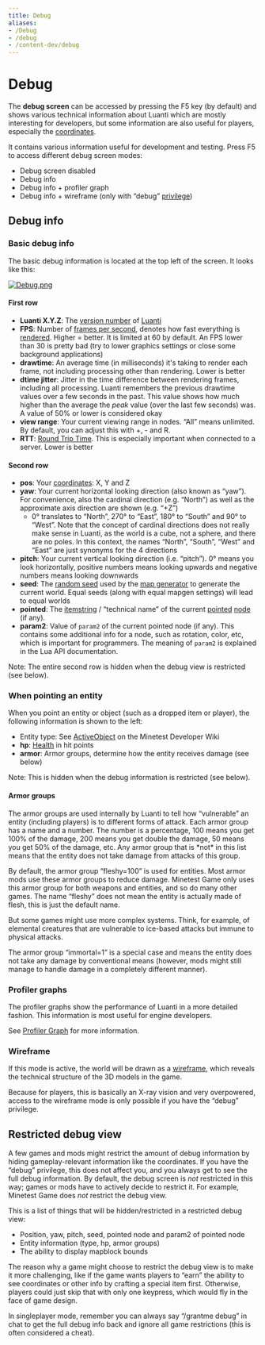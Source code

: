 ```yaml
---
title: Debug
aliases:
- /Debug
- /debug
- /content-dev/debug
---
```


# Debug

The **debug screen** can be accessed by pressing the F5 key (by default) and shows various technical information about Luanti which are mostly interesting for developers, but some information are also useful for players, especially the [coordinates](/for-players/coordinates).

It contains various information useful for development and testing. Press F5 to access different debug screen modes:

*   Debug screen disabled
*   Debug info
*   Debug info + profiler graph
*   Debug info + wireframe (only with “debug” [privilege](/for-players/privileges))

Debug info
----------

### Basic debug info

The basic debug information is located at the top left of the screen. It looks like this:

[![Debug.png](/images/Debug.png)](/images/Debug.png)

#### First row

*   **Luanti X.Y.Z**: The [version number](/for-engine-devs/version-number) of [Luanti](/about/luanti)
*   **FPS**: Number of [frames per second](https://en.wikipedia.org/wiki/Frames_per_second), denotes how fast everything is [rendered](https://en.wikipedia.org/wiki/Rendering_%28computer_graphics%29). Higher = better. It is limited at 60 by default. An FPS lower than 30 is pretty bad (try to lower graphics settings or close some background applications)
*   **drawtime**: An average time (in milliseconds) it's taking to render each frame, not including processing other than rendering. Lower is better
*   **dtime jitter**: Jitter in the time difference between rendering frames, including all processing. Luanti remembers the previous drawtime values over a few seconds in the past. This value shows how much higher than the average the _peak_ value (over the last few seconds) was. A value of 50% or lower is considered okay
*   **view range**: Your current viewing range in nodes. “All” means unlimited. By default, you can adjust this with +, \- and R.
*   **RTT**: [Round Trip Time](https://en.wikipedia.org/wiki/Round_trip_time). This is especially important when connected to a server. Lower is better

#### Second row

*   **pos**: Your [coordinates](/for-players/coordinates): X, Y and Z
*   **yaw**: Your current horizontal looking direction (also known as “yaw”). For convenience, also the cardinal direction (e.g. “North”) as well as the approximate axis direction are shown (e.g. “+Z”)
    - 0° translates to “North”, 270° to “East”, 180° to “South” and 90° to “West”. Note that the concept of cardinal directions does not really make sense in Luanti, as the world is a cube, not a sphere, and there are no poles. In this context, the names “North”, “South”, “West” and “East” are just synonyms for the 4 directions
*   **pitch**: Your current vertical looking direction (i.e. “pitch”). 0° means you look horizontally, positive numbers means looking upwards and negative numbers means looking downwards
*   **seed**: The [random seed](https://en.wikipedia.org/wiki/Random_seed) used by the [map generator](/for-creators/mapgen) to generate the current world. Equal seeds (along with equal mapgen settings) will lead to equal worlds
*   **pointed**: The [itemstring](/for-players/itemstrings) / “technical name” of the current [pointed](/for-players/pointing) [node](/for-players/nodes) (if any).
*   **param2**: Value of `param2` of the current pointed node (if any). This contains some additional info for a node, such as rotation, color, etc, which is important for programmers. The meaning of `param2` is explained in the Lua API documentation.

Note: The entire second row is hidden when the debug view is restricted (see below).

### When pointing an entity

When you point an entity or object (such as a dropped item or player), the following information is shown to the left:

*   Entity type: See [ActiveObject](/for-engine-devs/objects/#activeobjects) on the Minetest Developer Wiki
*   **hp**: [Health](/for-players/player/#health) in hit points
*   **armor**: Armor groups, determine how the entity receives damage (see below)

Note: This is hidden when the debug information is restricted (see below).

#### Armor groups

The armor groups are used internally by Luanti to tell how “vulnerable” an entity (including players) is to different forms of attack. Each armor group has a name and a number. The number is a percentage, 100 means you get 100% of the damage, 200 means you get double the damage, 50 means you get 50% of the damage, etc. Any armor group that is \*not\* in this list means that the entity does not take damage from attacks of this group.

By default, the armor group “fleshy=100” is used for entities. Most armor mods use these armor groups to reduce damage. Minetest Game only uses this armor group for both weapons and entities, and so do many other games. The name “fleshy” does not mean the entity is actually made of flesh, this is just the default name.

But some games might use more complex systems. Think, for example, of elemental creatures that are vulnerable to ice-based attacks but immune to physical attacks.

The armor group “immortal=1” is a special case and means the entity does not take any damage by conventional means (however, mods might still manage to handle damage in a completely different manner).

### Profiler graphs

The profiler graphs show the performance of Luanti in a more detailed fashion. This information is most useful for engine developers.

See [Profiler Graph](/for-engine-devs/profiler-graph) for more information.

### Wireframe

If this mode is active, the world will be drawn as a [wireframe](https://en.wikipedia.org/wiki/Wire-frame_model), which reveals the technical structure of the 3D models in the game.

Because for players, this is basically an X-ray vision and very overpowered, access to the wireframe mode is only possible if you have the “debug” privilege.

Restricted debug view
---------------------

A few games and mods might restrict the amount of debug information by hiding gameplay-relevant information like the coordinates. If you have the “debug” privilege, this does not affect you, and you always get to see the full debug information. By default, the debug screen is _not_ restricted in this way; games or mods have to actively decide to restrict it. For example, Minetest Game does _not_ restrict the debug view.

This is a list of things that will be hidden/restricted in a restricted debug view:

*   Position, yaw, pitch, seed, pointed node and param2 of pointed node
*   Entity information (type, hp, armor groups)
*   The ability to display mapblock bounds

The reason why a game might choose to restrict the debug view is to make it more challenging, like if the game wants players to “earn” the ability to see coordinates or other info by crafting a special item first. Otherwise, players could just skip that with only one keypress, which would fly in the face of game design.

In singleplayer mode, remember you can always say “/grantme debug” in chat to get the full debug info back and ignore all game restrictions (this is often considered a cheat).
